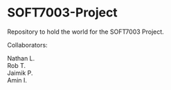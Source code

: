 # SOFT7003-Project

Repository to hold the world for the SOFT7003 Project. 

Collaborators: 

Nathan L.<br/>
Rob T.<br/>
Jaimik P.<br/>
Amin I.
